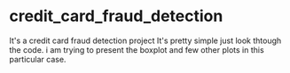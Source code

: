 # credit_card_fraud_detection
It's a credit card fraud detection project
It's pretty simple just look thtough the code. i am trying to present the boxplot and few other plots in this particular case.

